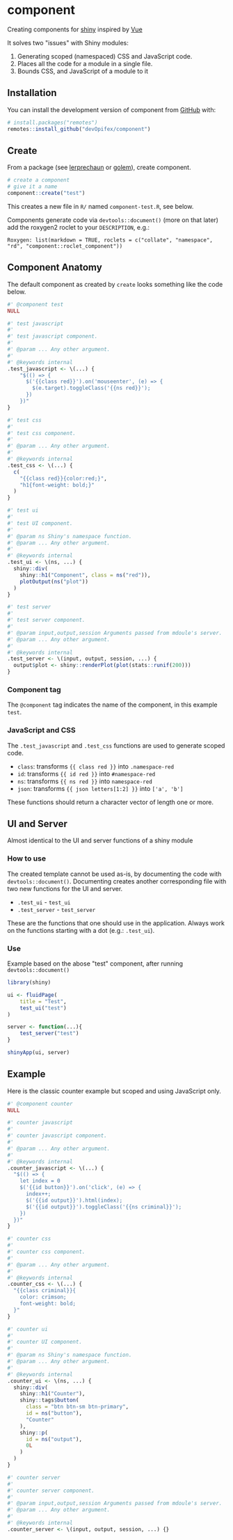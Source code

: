<!-- badges: start -->
<!-- badges: end -->

# component

Creating components for [shiny](https://shiny.rstudio.com) inspired by [Vue](https://vuejs.org/)

It solves two "issues" with Shiny modules:

1. Generating scoped (namespaced) CSS and JavaScript code.
2. Places all the code for a module in a single file.
3. Bounds CSS, and JavaScript of a module to it

## Installation

You can install the development version of component from [GitHub](https://github.com/) with:

``` r
# install.packages("remotes")
remotes::install_github("devOpifex/component")
```

## Create

From a package (see [lerprechaun](https://leprechaun.opifex.org) or 
[golem](https://thinkr-open.github.io/golem/)), create component.

``` r
# create a component
# give it a name
component::create("test")
```

This creates a new file in `R/` named `component-test.R`, see below.

Components generate code via `devtools::document()` (more on that later)
add the roxygen2 roclet to your `DESCRIPTION`, e.g.:

```
Roxygen: list(markdown = TRUE, roclets = c("collate", "namespace", "rd", "component::roclet_component"))
```

## Component Anatomy

The default component as created by `create` looks something like the code below.

```r
#' @component test
NULL

#' test javascript
#' 
#' test javascript component.
#' 
#' @param ... Any other argument.
#' 
#' @keywords internal
.test_javascript <- \(...) {
    "$(() => {
      $('{{class red}}').on('mouseenter', (e) => {
        $(e.target).toggleClass('{{ns red}}');
      })
    })"
}

#' test css
#' 
#' test css component.
#' 
#' @param ... Any other argument.
#' 
#' @keywords internal
.test_css <- \(...) {
  c(
    "{{class red}}{color:red;}",
    "h1{font-weight: bold;}"
  )
}

#' test ui
#' 
#' test UI component.
#' 
#' @param ns Shiny's namespace function.
#' @param ... Any other argument.
#' 
#' @keywords internal
.test_ui <- \(ns, ...) {
  shiny::div(
    shiny::h1("Component", class = ns("red")),
    plotOutput(ns("plot"))
  )
}

#' test server
#' 
#' test server component.
#' 
#' @param input,output,session Arguments passed from mdoule's server.
#' @param ... Any other argument.
#' 
#' @keywords internal
.test_server <- \(input, output, session, ...) {
  output$plot <- shiny::renderPlot(plot(stats::runif(200)))
}
```

### Component tag

The `@component` tag indicates the name of the component,
in this example `test`.

### JavaScript and CSS

The `.test_javascript` and `.test_css` functions are used to generate
scoped code.

- `class`: transforms `{{ class red }}` into `.namespace-red`
- `id`: transforms `{{ id red }}` into `#namespace-red`
- `ns`: transforms `{{ ns red }}` into `namespace-red`
- `json`: transforms `{{ json letters[1:2] }}` into `['a', 'b']`

These functions should return a character vector of length one or more.

## UI and Server

Almost identical to the UI and server functions of a shiny module

### How to use

The created template cannot be used as-is, by documenting the code with 
`devtools::document()`.
Documenting creates another corresponding file with two new functions for the 
UI and server.

- `.test_ui` - `test_ui`
- `.test_server` - `test_server`

These are the functions that one should use in the application.
Always work on the functions starting with a dot (e.g.: `.test_ui`).

### Use

Example based on the abose "test" component, after running `devtools::document()`

```r
library(shiny)

ui <- fluidPage(
    title = "Test",
    test_ui("test")
)

server <- function(...){
    test_server("test")
}

shinyApp(ui, server)
```

## Example

Here is the classic counter example but scoped and using JavaScript only.

```r
#' @component counter
NULL

#' counter javascript
#' 
#' counter javascript component.
#' 
#' @param ... Any other argument.
#' 
#' @keywords internal
.counter_javascript <- \(...) {
  "$(() => {
    let index = 0
    $('{{id button}}').on('click', (e) => {
      index++;
      $('{{id output}}').html(index);
      $('{{id output}}').toggleClass('{{ns criminal}}');
    })
  })"
}

#' counter css
#' 
#' counter css component.
#' 
#' @param ... Any other argument.
#' 
#' @keywords internal
.counter_css <- \(...) {
  "{{class criminal}}{
    color: crimson;
    font-weight: bold;
  }"
}

#' counter ui
#' 
#' counter UI component.
#' 
#' @param ns Shiny's namespace function.
#' @param ... Any other argument.
#' 
#' @keywords internal
.counter_ui <- \(ns, ...) {
  shiny::div(
    shiny::h1("Counter"),
    shiny::tags$button(
      class = "btn btn-sm btn-primary",
      id = ns("button"),
      "Counter"
    ),
    shiny::p(
      id = ns("output"), 
      0L
    )
  )
}

#' counter server
#' 
#' counter server component.
#' 
#' @param input,output,session Arguments passed from mdoule's server.
#' @param ... Any other argument.
#' 
#' @keywords internal
.counter_server <- \(input, output, session, ...) {}
```

